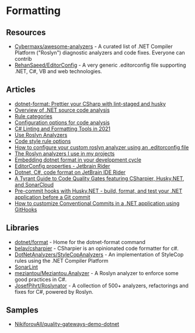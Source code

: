 # Formatting

## Resources
- [Cybermaxs/awesome-analyzers](https://github.com/Cybermaxs/awesome-analyzers) - A curated list of .NET Compiler Platform ("Roslyn") diagnostic analyzers and code fixes. Everyone can contrib
- [RehanSaeed/EditorConfig](https://github.com/RehanSaeed/EditorConfig) - A very generic .editorconfig file supporting .NET, C#, VB and web technologies.

## Articles
- [dotnet-format: Prettier your CSharp with lint-staged and husky](https://blog.johnnyreilly.com/2020/12/22/prettier-your-csharp-with-dotnet-format-and-lint-staged/)
- [Overview of .NET source code analysis](https://docs.microsoft.com/en-us/dotnet/fundamentals/code-analysis/overview)
- [Rule categories](https://docs.microsoft.com/en-us/dotnet/fundamentals/code-analysis/categories)
- [Configuration options for code analysis](https://docs.microsoft.com/en-us/dotnet/fundamentals/code-analysis/configuration-options)
- [C# Linting and Formatting Tools in 2021](https://dev.to/srmagura/c-linting-and-formatting-tools-in-2021-bna)
- [Use Roslyn Analyzers](https://docs.microsoft.com/en-us/visualstudio/code-quality/use-roslyn-analyzers)
- [Code style rule options](https://docs.microsoft.com/en-us/dotnet/fundamentals/code-analysis/code-style-rule-options?view=vs-2022)
- [How to configure your custom roslyn analyzer using an .editorconfig file](https://www.mytechramblings.com/posts/configure-roslyn-analyzers-using-editorconfig/)
- [The Roslyn analyzers I use in my projects](https://www.meziantou.net/the-roslyn-analyzers-i-use.htm)
- [Embedding dotnet format in your development cycle](https://gsferreira.com/archive/2022/embedding-dotnet-format-in-your-development-cycle/)
- [EditorConfig properties - Jetbrain Rider](https://www.jetbrains.com/help/rider/EditorConfig_Properties.html)
- [Dotnet, C#, code format on JetBrain IDE Rider](https://dev.to/tsotsi1/dotnet-c-code-format-on-jetbrain-ide-rider-504i)
- [A Tyrant Guide to Code Quality Gates featuring CSharpier, Husky.NET, and SonarCloud](https://nikiforovall.github.io/dotnet/2024/09/14/quality-gates-dotnet.html)
- [Pre-commit hooks with Husky.NET - build, format, and test your .NET application before a Git commit](https://www.code4it.dev/blog/husky-dotnet-precommit-hooks/)
- [How to customize Conventional Commits in a .NET application using GitHooks](https://www.code4it.dev/blog/conventional-commit-with-githooks/)

## Libraries
- [dotnet/format](https://github.com/dotnet/format) - Home for the dotnet-format command
- [belav/csharpier](https://github.com/belav/csharpier) - CSharpier is an opinionated code formatter for c#.
- [DotNetAnalyzers/StyleCopAnalyzers](https://github.com/DotNetAnalyzers/StyleCopAnalyzers) - An implementation of StyleCop rules using the .NET Compiler Platform
- [SonarLint](https://www.sonarlint.org/)
- [meziantou/Meziantou.Analyzer](https://github.com/meziantou/Meziantou.Analyzer/tree/main/docs) - A Roslyn analyzer to enforce some good practices in C#.
- [JosefPihrt/Roslynator](https://github.com/JosefPihrt/Roslynator) - A collection of 500+ analyzers, refactorings and fixes for C#, powered by Roslyn.

## Samples
- [NikiforovAll/quality-gateways-demo-dotnet](https://github.com/NikiforovAll/quality-gateways-demo-dotnet)